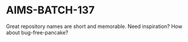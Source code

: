# AIMS-BATCH-137
Great repository names are short and memorable. Need inspiration? How about bug-free-pancake?
